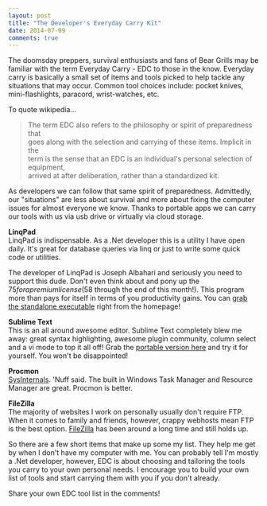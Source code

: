 ```yaml
---
layout: post
title: "The Developer's Everyday Carry Kit"
date: 2014-07-09
comments: true
---
```

The doomsday preppers, survival enthusiasts and fans of Bear Grills may be familiar with the term Everyday Carry - EDC to those in the know. Everyday carry is basically 
a small set of items and tools picked to help tackle any situations that may occur. Common tool choices include: pocket knives, mini-flashlights, paracord, wrist-watches, etc.

To quote wikipedia...  
 > The term EDC also refers to the philosophy or spirit of preparedness that  
 > goes along with the selection and carrying of these items. Implicit in the  
 > term is the sense that an EDC is an individual's personal selection of equipment,  
 > arrived at after deliberation, rather than a standardized kit.  

As developers we can follow that same spirit of preparedness. Admittedly, our "situations" are less about survival and more about fixing the computer issues for almost everyone 
we know. Thanks to portable apps we can carry our tools with us via usb drive or virtually via cloud storage.  

**LinqPad**  
LinqPad is indispensable. As a .Net developer this is a utility I have open daily. It's great for database queries via linq or just to write some quick code or utilities. 

The developer of LinqPad is Joseph Albahari and seriously you need to support this dude. Don't even think about and pony up the $75 for a premium license ($58 through the end of this month!). This program more than pays for itself in terms of you productivity gains. You can [grab the standalone executable](http://www.linqpad.net/) right from the homepage!

**Sublime Text**  
This is an all around awesome editor. Sublime Text completely blew me away: great syntax highlighting, awesome plugin community, column select and a vi mode to top it all off! Grab the [portable version here](http://www.sublimetext.com/2) and try it for yourself. You won't be disappointed!

**Procmon**  
[SysInternals](http://technet.microsoft.com/en-us/sysinternals/bb842062). 'Nuff said. The built in Windows Task Manager and Resource Manager are great. Procmon is better.

**FileZilla**  
The majority of websites I work on personally usually don't require FTP. When it comes to family and friends, however, crappy webhosts mean FTP is the best option. [FileZilla](https://filezilla-project.org/download.php?show_all=1) has been around a long time and still holds up.

So there are a few short items that make up some my list. They help me get by when I don't have my computer with me. You can probably tell I'm mostly a .Net developer, however, EDC is about choosing and tailoring the tools you carry to your own personal needs. I encourage 
you to build your own list of tools and start carrying them with you if you don't already.  

Share your own EDC tool list in the comments!  
